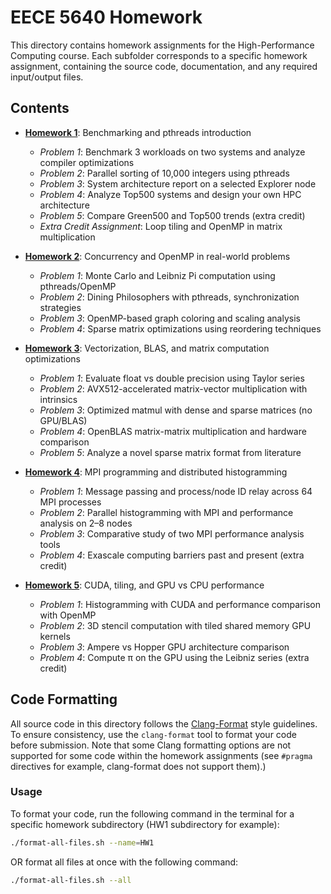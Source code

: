 # EECE 5640 Homework

This directory contains homework assignments for the High-Performance Computing course. Each subfolder corresponds to a specific homework assignment, containing the source code, documentation, and any required input/output files.

## Contents

- [**Homework 1**](./HW1): Benchmarking and pthreads introduction
  - *Problem 1*: Benchmark 3 workloads on two systems and analyze compiler optimizations
  - *Problem 2*: Parallel sorting of 10,000 integers using pthreads
  - *Problem 3*: System architecture report on a selected Explorer node
  - *Problem 4*: Analyze Top500 systems and design your own HPC architecture
  - *Problem 5*: Compare Green500 and Top500 trends (extra credit)
  - *Extra Credit Assignment*: Loop tiling and OpenMP in matrix multiplication

- [**Homework 2**](./HW2): Concurrency and OpenMP in real-world problems
  - *Problem 1*: Monte Carlo and Leibniz Pi computation using pthreads/OpenMP
  - *Problem 2*: Dining Philosophers with pthreads, synchronization strategies
  - *Problem 3*: OpenMP-based graph coloring and scaling analysis
  - *Problem 4*: Sparse matrix optimizations using reordering techniques

- [**Homework 3**](./HW3): Vectorization, BLAS, and matrix computation optimizations
  - *Problem 1*: Evaluate float vs double precision using Taylor series
  - *Problem 2*: AVX512-accelerated matrix-vector multiplication with intrinsics
  - *Problem 3*: Optimized matmul with dense and sparse matrices (no GPU/BLAS)
  - *Problem 4*: OpenBLAS matrix-matrix multiplication and hardware comparison
  - *Problem 5*: Analyze a novel sparse matrix format from literature

- [**Homework 4**](./HW4): MPI programming and distributed histogramming
  - *Problem 1*: Message passing and process/node ID relay across 64 MPI processes
  - *Problem 2*: Parallel histogramming with MPI and performance analysis on 2–8 nodes
  - *Problem 3*: Comparative study of two MPI performance analysis tools
  - *Problem 4*: Exascale computing barriers past and present (extra credit)

- [**Homework 5**](./HW5): CUDA, tiling, and GPU vs CPU performance
  - *Problem 1*: Histogramming with CUDA and performance comparison with OpenMP
  - *Problem 2*: 3D stencil computation with tiled shared memory GPU kernels
  - *Problem 3*: Ampere vs Hopper GPU architecture comparison
  - *Problem 4*: Compute π on the GPU using the Leibniz series (extra credit)

## Code Formatting

All source code in this directory follows the [Clang-Format](https://clang.llvm.org/docs/ClangFormat.html) style guidelines. To ensure consistency, use the `clang-format` tool to format your code before submission. Note that some Clang formatting options are not supported for some code within the homework assignments (see `#pragma` directives for example, clang-format does not support them).)

### Usage

To format your code, run the following command in the terminal for a specific homework subdirectory (HW1 subdirectory for example):

```bash
./format-all-files.sh --name=HW1
```

OR format all files at once with the following command:

```bash
./format-all-files.sh --all
```